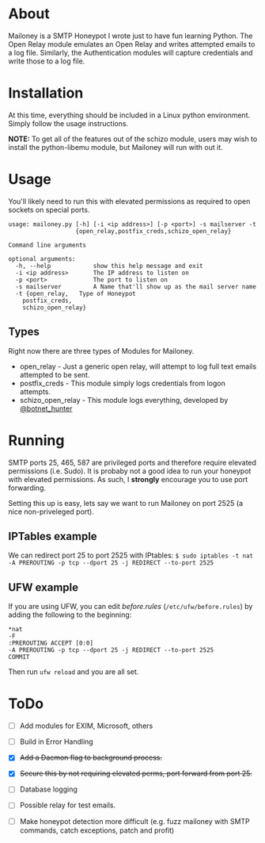 # About
Mailoney is a SMTP Honeypot I wrote just to have fun learning Python. The Open Relay module emulates an Open Relay and writes attempted emails to a log file. Similarly, the Authentication modules will capture credentials and write those to a log file. 

# Installation
At this time, everything should be included in a Linux python environment. Simply follow the usage instructions. 

**NOTE:** To get all of the features out of the schizo module, users may wish to install the python-libemu module, but Mailoney will run with out it. 

# Usage

You'll likely need to run this with elevated permissions as required to open sockets on special ports.

```
usage: mailoney.py [-h] [-i <ip address>] [-p <port>] -s mailserver -t
                   {open_relay,postfix_creds,schizo_open_relay}

Command line arguments

optional arguments:
  -h, --help            show this help message and exit
  -i <ip address>       The IP address to listen on
  -p <port>             The port to listen on
  -s mailserver         A Name that'll show up as the mail server name
  -t {open_relay,	Type of Honeypot 
  	postfix_creds,
  	schizo_open_relay}
```
## Types
Right now there are three types of Modules for Mailoney. 
- open_relay - Just a generic open relay, will attempt to log full text emails attempted to be sent. 
- postfix_creds - This module simply logs credentials from logon attempts. 
- schizo_open_relay - This module logs everything, developed by [@botnet_hunter](https://twitter.com/botnet_hunter)

# Running 
SMTP ports 25, 465, 587 are privileged ports and therefore require elevated permissions (i.e. Sudo). It is probaby not a good idea to run your honeypot with elevated permissions. As such, I **strongly** encourage you to use port forwarding. 

Setting this up is easy, lets say we want to run Mailoney on port 2525 (a nice non-priveleged port). 
## IPTables example
We can redirect port 25 to port 2525 with IPtables:
`$ sudo iptables -t nat -A PREROUTING -p tcp --dport 25 -j REDIRECT --to-port 2525`

## UFW example
If you are using UFW, you can edit *before.rules* (`/etc/ufw/before.rules`) by adding the following to the beginning:
```
*nat
-F
:PREROUTING ACCEPT [0:0]
-A PREROUTING -p tcp --dport 25 -j REDIRECT --to-port 2525
COMMIT
```
Then run `ufw reload` and you are all set. 

# ToDo 
 - [ ] Add modules for EXIM, Microsoft, others
 - [ ] Build in Error Handling
 - [X] ~~Add a Daemon flag to background process.~~
 - [X] ~~Secure this by not requiring elevated perms, port forward from port 25.~~
 - [ ] Database logging
 - [ ] Possible relay for test emails. 
 - [ ] Make honeypot detection more difficult
 	(e.g. fuzz mailoney with SMTP commands, catch exceptions, patch and profit)

